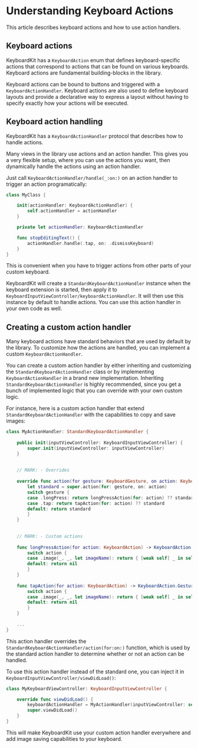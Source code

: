 # Understanding Keyboard Actions

This article describes keyboard actions and how to use action handlers. 


## Keyboard actions

KeyboardKit has a ``KeyboardAction`` enum that defines keyboard-specific actions that correspond to actions that can be found on various keyboards. Keyboard actions are fundamental building-blocks in the library.

Keyboard actions can be bound to buttons and triggered with a ``KeyboardActionHandler``. Keyboard actions are also used to define keyboard layouts and provide a declarative way to express a layout without having to specify exactly how your actions will be executed.



## Keyboard action handling

KeyboardKit has a ``KeyboardActionHandler`` protocol that describes how to handle actions. 

Many views in the library use actions and an action handler. This gives you a very flexible setup, where you can use the actions you want, then dynamically handle the actions using an action handler. 

Just call ``KeyboardActionHandler/handle(_:on:)`` on an action handler to trigger an action programatically:

```swift
class MyClass {

    init(actionHandler: KeyboardActionHandler) {
        self.actionHandler = actionHandler
    }

    private let actionHandler: KeyboardActionHandler

    func stopEditingText() {
        actionHandler.handle(.tap, on: .dismissKeyboard)
    } 
}
```

This is convenient when you have to trigger actions from other parts of your custom keyboard.

KeyboardKit will create a ``StandardKeyboardActionHandler`` instance when the keyboard extension is started, then apply it to ``KeyboardInputViewController/keyboardActionHandler``. It will then use this instance by default to handle actions. You can use this action handler in your own code as well.


## Creating a custom action handler

Many keyboard actions have standard behaviors that are used by default by the library. To customize how the actions are handled, you can implement a custom ``KeyboardActionHandler``.

You can create a custom action handler by either inheriting and customizing the ``StandardKeyboardActionHandler`` class or by implementing ``KeyboardActionHandler`` in a brand new implementation. Inheriting ``StandardKeyboardActionHandler`` is highly recommended, since you get a bunch of implemented logic that you can override with your own custom logic.

For instance, here is a custom action handler that extend ``StandardKeyboardActionHandler`` with the capabilities to copy and save images:


```swift
class MyActionHandler: StandardKeyboardActionHandler {
    
    public init(inputViewController: KeyboardInputViewController) {
        super.init(inputViewController: inputViewController)
    }
    
    
    // MARK: - Overrides
    
    override func action(for gesture: KeyboardGesture, on action: KeyboardAction) -> KeyboardAction.GestureAction? {
        let standard = super.action(for: gesture, on: action)
        switch gesture {
        case .longPress: return longPressAction(for: action) ?? standard
        case .tap: return tapAction(for: action) ?? standard
        default: return standard
        }
    }
    
    
    // MARK: - Custom actions
    
    func longPressAction(for action: KeyboardAction) -> KeyboardAction.GestureAction? {
        switch action {
        case .image(_, _, let imageName): return { [weak self] _ in self?.saveImage(named: imageName) }
        default: return nil
        }
    }
    
    func tapAction(for action: KeyboardAction) -> KeyboardAction.GestureAction? {
        switch action {
        case .image(_, _, let imageName): return { [weak self] _ in self?.copyImage(named: imageName) }
        default: return nil
        }
    }
    
    ...
}
```

This action handler overrides the ``StandardKeyboardActionHandler/action(for:on:)`` function, which is used by the standard action handler to determine whether or not an action can be handled.

To use this action handler instead of the standard one, you can inject it in ``KeyboardInputViewController/viewDidLoad()``:

```swift
class MyKeyboardViewController: KeyboardInputViewController {

    override func viewDidLoad() {
        keyboardActionHandler = MyActionHandler(inputViewController: self)
        super.viewDidLoad()
    }
}
```

This will make KeyboardKit use your custom action handler everywhere and add image saving capabilities to your keyboard.
